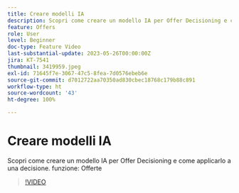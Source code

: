 ```yaml
---
title: Creare modelli IA
description: Scopri come creare un modello IA per Offer Decisioning e come applicarlo a una decisione.
feature: Offers
role: User
level: Beginner
doc-type: Feature Video
last-substantial-update: 2023-05-26T00:00:00Z
jira: KT-7541
thumbnail: 3419959.jpeg
exl-id: 71645f7e-3067-47c5-8fea-7d0576ebeb6e
source-git-commit: d7012722aa70350ad830cbec18768c179b88c891
workflow-type: ht
source-wordcount: '43'
ht-degree: 100%

---
```


# Creare modelli IA

Scopri come creare un modello IA per Offer Decisioning e come applicarlo a una decisione.
funzione: Offerte

>[!VIDEO](https://video.tv.adobe.com/v/3419959/?learn=on)
